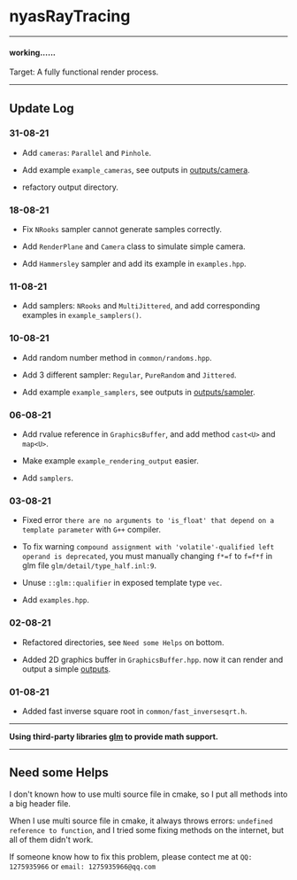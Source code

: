 # nyasRayTracing

---

#### working......

Target: A fully functional render process.

---

## Update Log

### 31-08-21

+ Add `cameras`: `Parallel` and `Pinhole`.

+ Add example `example_cameras`, see outputs in [outputs/camera](https://github.com/nyasyamorina/nyasRayTracing/tree/master/outputs/camera).

+ refactory output directory.

### 18-08-21

+ Fix `NRooks` sampler cannot generate samples correctly.

+ Add `RenderPlane` and `Camera` class to simulate simple camera.

+ Add `Hammersley` sampler and add its example in `examples.hpp`.

### 11-08-21

+ Add samplers: `NRooks` and `MultiJittered`, and add corresponding examples in `example_samplers()`.

### 10-08-21

+ Add random number method in `common/randoms.hpp`.

+ Add 3 different sampler: `Regular`, `PureRandom` and `Jittered`.

+ Add example `example_samplers`, see outputs in [outputs/sampler](https://github.com/nyasyamorina/nyasRayTracing/tree/master/outputs/sampler).

### 06-08-21

+ Add rvalue reference in `GraphicsBuffer`, and add method `cast<U>` and `map<U>`.

+ Make example `example_rendering_output` easier.

+ Add `samplers`.

### 03-08-21

+ Fixed error `there are no arguments to 'is_float' that depend on a template parameter` with `G++` compiler.

+ To fix warning `compound assignment with 'volatile'-qualified left operand is deprecated`, you must manually changing `f*=f` to `f=f*f` in glm file `glm/detail/type_half.inl:9`.

+ Unuse `::glm::qualifier` in exposed template type `vec`.

+ Add `examples.hpp`.

### 02-08-21

+ Refactored directories, see `Need some Helps` on bottom.

+ Added 2D graphics buffer in `GraphicsBuffer.hpp`. now it can render and output a simple [outputs](https://github.com/nyasyamorina/nyasRayTracing/tree/master/outputs).

### 01-08-21

+ Added fast inverse square root in `common/fast_inversesqrt.h`.

---

**Using third-party libraries [glm](https://github.com/g-truc/glm) to provide math support.**

---

## Need some Helps

I don't known how to use multi source file in cmake, so I put all methods into a big header file.

When I use multi source file in cmake, it always throws errors: `undefined reference to function`, and I tried some fixing methods on the internet, but all of them didn't work.

If someone know how to fix this problem, please contect me at `QQ: 1275935966` or `email: 1275935966@qq.com`
